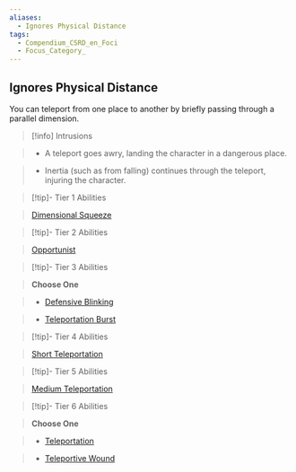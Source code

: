 ```yaml
---
aliases:
  - Ignores Physical Distance
tags:
  - Compendium_CSRD_en_Foci
  - Focus_Category_
---
```

  
    
## Ignores Physical Distance    
You can teleport from one place to another by briefly passing through a parallel dimension.    
  
>[!info] Intrusions    
>- A teleport goes awry, landing the character in a dangerous place.    
>- Inertia (such as from falling) continues through the teleport, injuring the character.    
  
  
>[!tip]- Tier 1 Abilities    
> [Dimensional Squeeze](Dimensional-Squeeze.md)    
  
  
>[!tip]- Tier 2 Abilities    
> [Opportunist](Opportunist.md)    
  
  
>[!tip]- Tier 3 Abilities    
> **Choose One**    
>- [Defensive Blinking](Defensive-Blinking.md)    
>- [Teleportation Burst](Teleportation-Burst.md)    
  
  
>[!tip]- Tier 4 Abilities    
> [Short Teleportation](Short-Teleportation.md)    
  
  
>[!tip]- Tier 5 Abilities    
> [Medium Teleportation](Medium-Teleportation.md)    
  
  
>[!tip]- Tier 6 Abilities    
> **Choose One**    
>- [Teleportation](Teleportation.md)    
>- [Teleportive Wound](Teleportive-Wound.md)